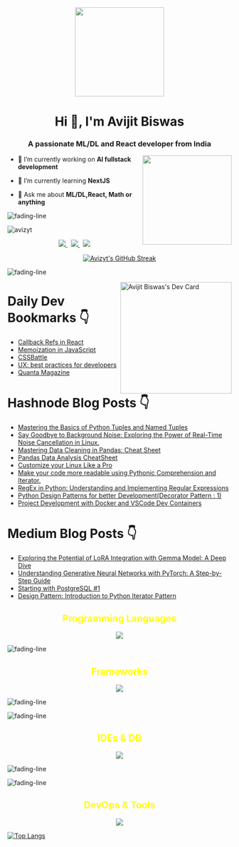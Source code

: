 <div align="center">
<img src="https://github.com/avizyt/avizyt/assets/71291040/cf488984-c55e-43fe-a8b6-5ef119902abe" width=200>
</div>

<h1 align="center">Hi 👋, I'm Avijit Biswas </h1>

<h3 align="center">A passionate ML/DL and React developer from India </h3>
<img align='right' src="https://user-images.githubusercontent.com/74038190/216120974-24a76b31-7f39-41f1-a38f-b3c1377cc612.png" width=200>

-   🔭 I’m currently working on **AI fullstack development**

-   🌱 I’m currently learning **NextJS**

-   💬 Ask me about **ML/DL,React, Math or anything**

![fading-line](https://github.com/avizyt/avizyt/assets/71291040/3e08e2e7-adaa-464f-a72c-fe051ce3950e)

<p align="left"> <img src="https://komarev.com/ghpvc/?username=avizyt&label=Profile%20views&color=0e75b6&style=flat" alt="avizyt" /> </p>

<p align='center'>
 
  <a href="mailto:biswas.avijit23@gmail.com">
  <img src="https://img.shields.io/badge/Gmail-D14836?style=for-the-badge&logo=gmail&logoColor=white">
  </a>&nbsp
  
  <a href="https://www.linkedin.com/in/avijit-biswas-869343155/">
  <img src="https://img.shields.io/badge/LinkedIn-0077B5?style=for-the-badge&logo=linkedin&logoColor=white">
  </a>&nbsp
  
  <a href="https://twitter.com/avizyt">
    <img src="https://img.shields.io/badge/Twitter-1DA1F2?style=for-the-badge&logo=twitter&logoColor=white">
  </a>
  </p>

<div align="center">

[![Avizyt's GitHub Streak](https://github-readme-streak-stats.herokuapp.com/?user=avizyt&theme=dark)](https://git.io/streak-stats)

</div>

![fading-line](https://github.com/avizyt/avizyt/assets/71291040/3e08e2e7-adaa-464f-a72c-fe051ce3950e)

<a href="https://app.daily.dev/avijitdev"><img align="right" src="https://api.daily.dev/devcards/83f0d19e6d2847679d0560f505af81ad.png?r=omu" width="250" alt="Avijit Biswas's Dev Card"/></a>

# Daily Dev Bookmarks 👇️

<!-- daily.dev BOOKMARKS:START -->
- [Callback Refs in React](https://app.daily.dev/posts/paS1X7rMM?utm_source=rss&utm_medium=bookmarks&utm_campaign=oOXHiDO8fIbVQf7JvjBA7)
- [Memoization in JavaScript](https://app.daily.dev/posts/VDQnUJMR1?utm_source=rss&utm_medium=bookmarks&utm_campaign=oOXHiDO8fIbVQf7JvjBA7)
- [CSSBattle](https://app.daily.dev/posts/qHnvnSfKx?utm_source=rss&utm_medium=bookmarks&utm_campaign=oOXHiDO8fIbVQf7JvjBA7)
- [UX: best practices for developers](https://app.daily.dev/posts/HQAYFexED?utm_source=rss&utm_medium=bookmarks&utm_campaign=oOXHiDO8fIbVQf7JvjBA7)
- [Quanta Magazine](https://app.daily.dev/posts/mzna7jnL8?utm_source=rss&utm_medium=bookmarks&utm_campaign=oOXHiDO8fIbVQf7JvjBA7)
<!-- daily.dev BOOKMARKS:END -->

# Hashnode Blog Posts 👇

<!-- HASHNODE_BLOG:START -->
- [Mastering the Basics of Python Tuples and Named Tuples](avizyt.hashnode.dev/mastering-the-basics-of-python-tuples-and-named-tuples)
- [Say Goodbye to Background Noise: Exploring the Power of Real-Time Noise Cancellation in Linux.](avizyt.hashnode.dev/say-goodbye-to-background-noise-exploring-the-power-of-real-time-noise-cancellation-in-linux)
- [Mastering Data Cleaning in Pandas: Cheat Sheet](avizyt.hashnode.dev/mastering-data-cleaning-in-pandas-cheat-sheet)
- [Pandas Data Analysis CheatSheet](avizyt.hashnode.dev/pandas-data-analysis-cheatsheet)
- [Customize your Linux Like a Pro](avizyt.hashnode.dev/customize-your-linux-like-a-pro)
- [Make your code more readable using Pythonic Comprehension and Iterator.](avizyt.hashnode.dev/make-your-code-more-readable-using-pythonic-comprehension-and-iterator)
- [RegEx in Python: Understanding and Implementing Regular Expressions](avizyt.hashnode.dev/regex-in-python-understanding-and-implementing-regular-expressions)
- [Python Design Patterns for better Development(Decorator Pattern : 1)](avizyt.hashnode.dev/python-design-patterns-for-better-developmentdecorator-pattern-1)
- [Project Development with Docker and VSCode Dev Containers](avizyt.hashnode.dev/project-development-with-docker-and-vscode-dev-containers)
<!-- HASHNODE_BLOG:END -->

# Medium Blog Posts 👇️

<!-- BLOG-POST-LIST:START -->
- [Exploring the Potential of LoRA Integration with Gemma Model: A Deep Dive](https://medium.com/@Avizyt/exploring-the-potential-of-lora-integration-with-gemma-model-a-deep-dive-8ac729256e86?source=rss-528acc23acc5------2)
- [Understanding Generative Neural Networks with PyTorch: A Step-by-Step Guide](https://medium.com/@Avizyt/understanding-generative-neural-networks-with-pytorch-a-step-by-step-guide-164a314062e6?source=rss-528acc23acc5------2)
- [Starting with PostgreSQL #1](https://medium.com/@Avizyt/starting-with-postgresql-1-f416064cd12e?source=rss-528acc23acc5------2)
- [Design Pattern: Introduction to Python Iterator Pattern](https://medium.com/@Avizyt/design-pattern-introduction-to-python-iterator-pattern-f4b4470ac52d?source=rss-528acc23acc5------2)
<!-- BLOG-POST-LIST:END -->


<h2 align="center" style="color:yellow">Programming Languages</h2>

<p align="center">
  <a href="https://skillicons.dev">
    <img src="https://skillicons.dev/icons?i=python,cpp,java,js,html,css,ts,tailwind,md&perline=3" />
  </a>
</p>

![fading-line](https://github.com/avizyt/avizyt/assets/71291040/3e08e2e7-adaa-464f-a72c-fe051ce3950e)

<h2 align="center" style="color:yellow">Frameworks</h2>
<p align="center">
  <a href="https://skillicons.dev">
    <img src="https://skillicons.dev/icons?i=react,nextjs,vite,vercel,pytorch,tensorflow,flask&perline=3" />
  </a>
</p>

![fading-line](https://github.com/avizyt/avizyt/assets/71291040/3e08e2e7-adaa-464f-a72c-fe051ce3950e)

![fading-line](https://github.com/avizyt/avizyt/assets/71291040/3e08e2e7-adaa-464f-a72c-fe051ce3950e)

<h2 align="center" style="color:yellow">IDEs & DB</h2>
<p align="center">
  <a href="https://skillicons.dev">
    <img src="https://skillicons.dev/icons?i=vscode,neovim,idea,mysql,postgres,mongo&perline=3" />
  </a>
</p

![fading-line](https://github.com/avizyt/avizyt/assets/71291040/3e08e2e7-adaa-464f-a72c-fe051ce3950e)

![fading-line](https://github.com/avizyt/avizyt/assets/71291040/3e08e2e7-adaa-464f-a72c-fe051ce3950e)

<h2 align="center" style="color:yellow">DevOps & Tools</h2>
<p align="center">
  <a href="https://skillicons.dev">
    <img src="https://skillicons.dev/icons?i=github,git,docker,kubernetes,bash,figma&perline=3" />
  </a>
</p

[![Top Langs](https://github-readme-stats.vercel.app/api/top-langs/?username=avizyt&theme=radical&layout=compact)](https://github.com/avizyt/github-readme-stats)

